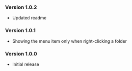 ### Version 1.0.2
- Updated readme

### Version 1.0.1
- Showing the menu item only when right-clicking a folder

### Version 1.0.0
- Initial release

